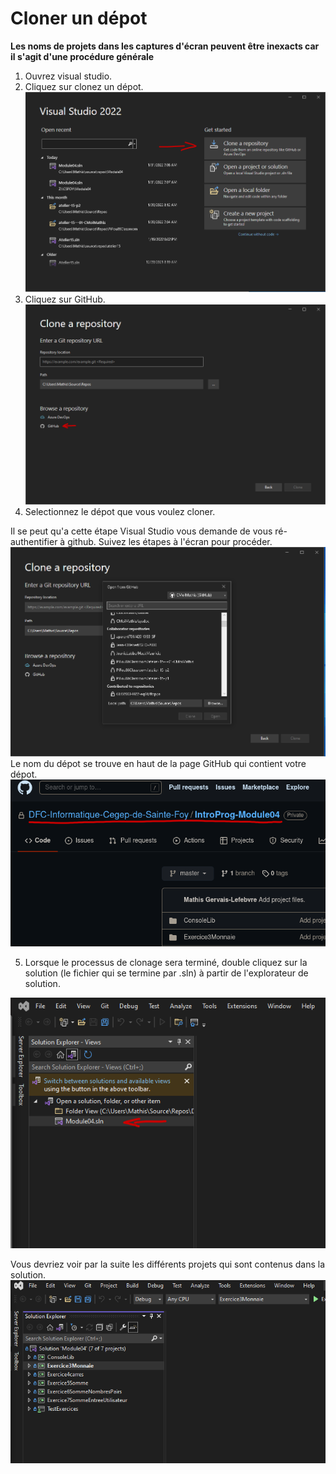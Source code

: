 # Cloner un dépot

**Les noms de projets dans les captures d'écran peuvent être inexacts car il s'agit d'une procédure générale**
1. Ouvrez visual studio.
2. Cliquez sur clonez un dépot.
![acceuil](img/vsstudio-acceuil.png)
3. Cliquez sur GitHub.
![Menu clone](img/clone-pannel.png)
4. Selectionnez le dépot que vous voulez cloner. 

Il se peut qu'a cette étape Visual Studio vous demande de vous ré-authentifier à github. Suivez les étapes à l'écran pour procéder.
![Menu GitHub de visual studio](img/menu-clone-github.png)
Le nom du dépot se trouve en haut de la page GitHub qui contient votre dépot.
![Exemple page GitHub](img/github.png)

5. Lorsque le processus de clonage sera terminé, double cliquez sur la solution (le fichier qui se termine par .sln) à partir de l'explorateur de solution.

![Explorateur de solution](img/solution.png)

Vous devriez voir par la suite les différents projets qui sont contenus dans la solution.
![Projets dans la solution](img/projets.png)